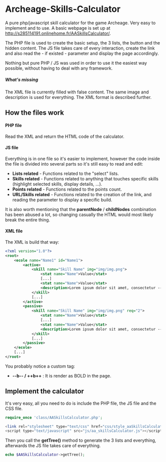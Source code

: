 Archeage-Skills-Calculator
==========================

A pure php/javascript skill calculator for the game Archeage. Very easy to implement and to use.
A basic webpage is set up at http://s285114191.onlinehome.fr/AASkillsCalculator/.

The PHP file is used to create the basic setup, the 3 lists, the button and the hidden content. The JS file takes care of every interaction, create the link and also read the - if existed - parameter and display the page accordingly.

Nothing but pure PHP / JS was used in order to use it the easiest way possible, without having to deal with any framework.

##### What's missing #####
The XML file is currently filled with false content. The same image and description is used for everything. The XML format is described further.

## How the files work ##
#### PHP file ####
Read the XML and return the HTML code of the calculator.
#### JS file ####
Everything is in one file so it's easier to implement, however the code inside the file is divided into several parts so it's still easy to read and edit:
* **Lists related** - Functions related to the "select" lists.
* **Skills related** - Functions related to anything that touches specific skills (highlight selected skills, display details, ...).
* **Points related** - Functions related to the points count.
* **URL/Skills related** - Functions related to the creation of the link, and reading the parameter to display a specific build.

It is also worth mentioning that the **parentNode** / **childNodes** combination has been abused a lot, so changing casually the HTML would most likely break the entire thing.

#### XML file ####
The XML is build that way:
```xml
<?xml version="1.0"?>
<root>
	<ecole name="Name1" id="Name1">
		<active>
			<skill name="Skill Name" img="img/img.png">
				<stat name="Name">Value</stat>
				[...]
				<stat name="Name">Value</stat>
				<description>Lorem ipsum dolor sit amet, consectetur --b--adipiscing elit++b++. Phasellus in vehicula tellus, rutrum bibendum leo. Maecenas quis eleifend risus. Vestibulum --b--cursus++b++ leo sed fermentum vulputate..</description>
			</skill>
			[...]
		</active>
		<passive>
			<skill name="Skill Name" img="img/img.png" req="2">
				<stat name="Name">Value</stat>
				[...]
				<stat name="Name">Value</stat>
				<description>Lorem ipsum dolor sit amet, consectetur --b--adipiscing elit++b++. Phasellus in vehicula tellus, rutrum bibendum leo. Maecenas quis eleifend risus. Vestibulum --b--cursus++b++ leo sed fermentum vulputate..</description>
			</skill>
			[...]
		</passive>
	</ecole>
	[...]
</root>
```
You probably notice a custom tag:
* **--b-- / ++b++** : It is render as BOLD in the page.

## Implement the calculator ##
It's very easy, all you need to do is include the PHP file, the JS file and the CSS file.
```php
require_once 'class/AASkillsCalculator.php';

<link rel="stylesheet" type="text/css" href="css/style_aaSkillsCalculator.css">
<script type="text/javascript" src="js/aa_skillsCalculator.js"></script>
```
Then you call the **getTree()** method to generate the 3 lists and everything, afterwards the JS file takes care of everything.
```php
echo $AASkillsCalculator->getTree();
```
